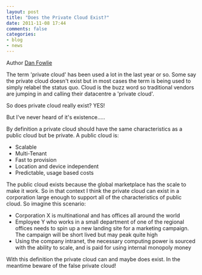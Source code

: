 ```yaml
---
layout: post
title: "Does the Private Cloud Exist?"
date: 2011-11-08 17:44
comments: false
categories: 
- blog
- news
---
```

Author [Dan Fowlie](http://trineo.co.nz/crew.html#df)

The term 'private cloud' has been used a lot in the last year or so. Some say the private cloud doesn't exist but in most cases the term is being used to simply relabel the status quo. Cloud is the buzz word so traditional vendors are jumping in and calling their datacentre a 'private cloud'. 

So does private cloud really exist? YES!

But I've never heard of it's existence.....

By definition a private cloud should have the same characteristics as a public cloud but be private. A public cloud is:
* Scalable
* Multi-Tenant
* Fast to provision
* Location and device independent
* Predictable, usage based costs

The public cloud exists because the global marketplace has the scale to make it work. So in that context I think the private cloud can exist in a corporation large enough to support all of the characteristics of public cloud. So imagine this scenario:
* Corporation X is multinational and has offices all around the world
* Employee Y who works in a small department of one of the regional offices needs to spin up a new landing site for a marketing campaign. The campaign will be short lived but may peak quite high
* Using the company intranet, the necessary computing power is sourced with the ability to scale, and is paid for using internal monopoly money

With this definition the private cloud can and maybe does exist. In the meantime beware of the false private cloud!




